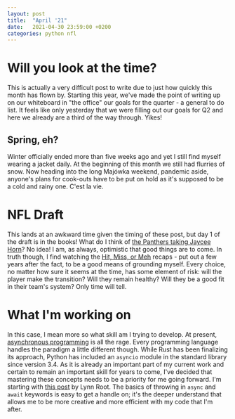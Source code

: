 ```yaml
---
layout: post
title:  "April '21"
date:   2021-04-30 23:59:00 +0200
categories: python nfl
---
```


# Will you look at the time?

This is actually a very difficult post to write due to just how quickly this month has flown by. Starting this year, we've made the point of writing up on our whiteboard in "the office" our goals for the quarter - a general to do list. It feels like only yesterday that we were filling out our goals for Q2 and here we already are a third of the way through. Yikes!

## Spring, eh?

Winter officially ended more than five weeks ago and yet I still find myself wearing a jacket daily. At the beginning of this month we still had flurries of snow. Now heading into the long Majówka weekend, pandemic aside, anyone's plans for cook-outs have to be put on hold as it's supposed to be a cold and rainy one. C'est la vie.

# NFL Draft

This lands at an awkward time given the timing of these post, but day 1 of the draft is in the books! What do I think of [the Panthers taking Jaycee Horn](https://www.youtube.com/watch?v=DtIaN4KGKU0)? No idea! I am, as always, optimistic that good things are to come. In truth though, I find watching the [Hit, Miss, or Meh](https://www.youtube.com/watch?v=MG3vJnoemyw) recaps - put out a few years after the fact, to be a good means of grounding myself. Every choice, no matter how sure it seems at the time, has some element of risk: will the player make the transition? Will they remain healthy? Will they be a good fit in their team's system? Only time will tell.

# What I'm working on

In this case, I mean more so what skill am I trying to develop. At present, [asynchronous programming](https://en.wikipedia.org/wiki/Asynchrony_\(computer_programming\)) is all the rage. Every programming language handles the paradigm a little different though. While Rust has been finalizing its approach, Python has included an `asyncio` module in the standard library since version 3.4. As it is already an important part of my current work and certain to remain an important skill for years to come, I've decided that mastering these concepts needs to be a priority for me going forward. I'm starting with [this post](https://www.roguelynn.com/words/asyncio-we-did-it-wrong/) by Lynn Root. The basics of throwing in `async` and `await` keywords is easy to get a handle on; it's the deeper understand that allows me to be more creative and more efficient with my code that I'm after.
